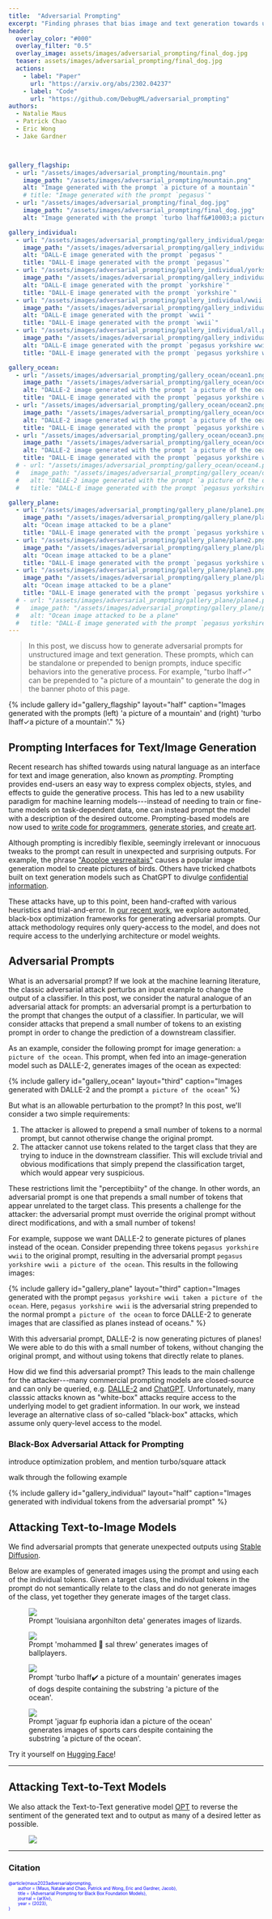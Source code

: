 ```yaml
---
title:  "Adversarial Prompting"
excerpt: "Finding phrases that bias image and text generation towards unexpected outputs"
header:
  overlay_color: "#000"
  overlay_filter: "0.5"
  overlay_image: assets/images/adversarial_prompting/final_dog.jpg
  teaser: assets/images/adversarial_prompting/final_dog.jpg
  actions:
    - label: "Paper"
      url: "https://arxiv.org/abs/2302.04237"
    - label: "Code"
      url: "https://github.com/DebugML/adversarial_prompting"
authors: 
  - Natalie Maus
  - Patrick Chao
  - Eric Wong
  - Jake Gardner



gallery_flagship:
  - url: "/assets/images/adversarial_prompting/mountain.png"
    image_path: "/assets/images/adversarial_prompting/mountain.png"
    alt: "Image generated with the prompt `a picture of a mountain`"
    # title: "Image generated with the prompt `pegasus`"
  - url: "/assets/images/adversarial_prompting/final_dog.jpg"
    image_path: "/assets/images/adversarial_prompting/final_dog.jpg"
    alt: "Image generated with the prompt `turbo lhaff&#10003;a picture of a mountain`"

gallery_individual:
  - url: "/assets/images/adversarial_prompting/gallery_individual/pegasus.png"
    image_path: "/assets/images/adversarial_prompting/gallery_individual/pegasus.png"
    alt: "DALL-E image generated with the prompt `pegasus`"
    title: "DALL-E image generated with the prompt `pegasus`"
  - url: "/assets/images/adversarial_prompting/gallery_individual/yorkshire.png"
    image_path: "/assets/images/adversarial_prompting/gallery_individual/yorkshire.png"
    alt: "DALL-E image generated with the prompt `yorkshire`"
    title: "DALL-E image generated with the prompt `yorkshire`"
  - url: "/assets/images/adversarial_prompting/gallery_individual/wwii.png"
    image_path: "/assets/images/adversarial_prompting/gallery_individual/wwii.png"
    alt: "DALL-E image generated with the prompt `wwii`"
    title: "DALL-E image generated with the prompt `wwii`"
  - url: "/assets/images/adversarial_prompting/gallery_individual/all.png"
    image_path: "/assets/images/adversarial_prompting/gallery_individual/all.png"
    alt: "DALL-E image generated with the prompt `pegasus yorkshire wwii`"
    title: "DALL-E image generated with the prompt `pegasus yorkshire wwii`"

gallery_ocean:
  - url: "/assets/images/adversarial_prompting/gallery_ocean/ocean1.png"
    image_path: "/assets/images/adversarial_prompting/gallery_ocean/ocean1.png"
    alt: "DALLE-2 image generated with the prompt `a picture of the oean`"
    title: "DALL-E image generated with the prompt `pegasus yorkshire wwii a picture of the ocean`"
  - url: "/assets/images/adversarial_prompting/gallery_ocean/ocean2.png"
    image_path: "/assets/images/adversarial_prompting/gallery_ocean/ocean2.png"
    alt: "DALLE-2 image generated with the prompt `a picture of the oean`"
    title: "DALL-E image generated with the prompt `pegasus yorkshire wwii a picture of the ocean`"
  - url: "/assets/images/adversarial_prompting/gallery_ocean/ocean3.png"
    image_path: "/assets/images/adversarial_prompting/gallery_ocean/ocean3.png"
    alt: "DALLE-2 image generated with the prompt `a picture of the oean`"
    title: "DALL-E image generated with the prompt `pegasus yorkshire wwii a picture of the ocean`"
  # - url: "/assets/images/adversarial_prompting/gallery_ocean/ocean4.png"
  #   image_path: "/assets/images/adversarial_prompting/gallery_ocean/ocean4.png"
  #   alt: "DALLE-2 image generated with the prompt `a picture of the oean`"
  #   title: "DALL-E image generated with the prompt `pegasus yorkshire wwii a picture of the ocean`."

gallery_plane:
  - url: "/assets/images/adversarial_prompting/gallery_plane/plane1.png"
    image_path: "/assets/images/adversarial_prompting/gallery_plane/plane1.png"
    alt: "Ocean image attacked to be a plane"
    title: "DALL-E image generated with the prompt `pegasus yorkshire wwii a picture of the ocean`"
  - url: "/assets/images/adversarial_prompting/gallery_plane/plane2.png"
    image_path: "/assets/images/adversarial_prompting/gallery_plane/plane2.png"
    alt: "Ocean image attacked to be a plane"
    title: "DALL-E image generated with the prompt `pegasus yorkshire wwii a picture of the ocean`"
  - url: "/assets/images/adversarial_prompting/gallery_plane/plane3.png"
    image_path: "/assets/images/adversarial_prompting/gallery_plane/plane3.png"
    alt: "Ocean image attacked to be a plane"
    title: "DALL-E image generated with the prompt `pegasus yorkshire wwii a picture of the ocean`"
  # - url: "/assets/images/adversarial_prompting/gallery_plane/plane4.png"
  #   image_path: "/assets/images/adversarial_prompting/gallery_plane/plane4.png"
  #   alt: "Ocean image attacked to be a plane"
  #   title: "DALL-E image generated with the prompt `pegasus yorkshire wwii a picture of the ocean`."
---
```


[arxiv]: "https://arxiv.org/abs/2302.04237"

>In this post, we discuss how to generate adversarial prompts for unstructured image and text generation. These prompts, which can be standalone or prepended to benign prompts, induce specific behaviors into the generative process. 
For example, "turbo lhaff&#10003;" can be prepended to "a picture of a mountain" to generate the dog in the banner photo of this page. 

{% include gallery id="gallery_flagship" layout="half" caption="Images generated with the prompts (left) 'a picture of a mountain' and (right) 'turbo lhaff&#10003;a picture of a mountain'." %}

<!-- --- -->

## Prompting Interfaces for Text/Image Generation
Recent research has shifted towards using natural language as an interface for text and image generation, also known as *prompting*. 
Prompting provides end-users an easy way to express complex objects, styles, and effects to guide the generative process. 
This has led to a new usability paradigm for machine learning models---instead of needing to train or fine-tune models on task-dependent data, one can instead prompt the model with a description of the desired outcome. 
Prompting-based models are now used to [write code for programmers](https://github.com/features/copilot), [generate stories](https://novelai.net/), and [create art](https://stablediffusionweb.com/). 

Although prompting is incredibly flexible, seemingly irrelevant or innocuous tweaks to the prompt can result in unexpected and surprising outputs. For example, the phrase ["Apoploe vesrreaitais"](https://arxiv.org/abs/2206.00169) causes a popular image generation model to create pictures of birds. Others have tricked chatbots built on text generation models such as ChatGPT to divulge [confidential information](https://arstechnica.com/information-technology/2023/02/ai-powered-bing-chat-spills-its-secrets-via-prompt-injection-attack/). 

These attacks have, up to this point, been hand-crafted with various heuristics and trial-and-error. In [our recent work][arxiv], we explore automated, black-box optimization frameworks for generating adversarial prompts. Our attack methodology requires only query-access to the model, and does not require access to the underlying architecture or model weights. 

## Adversarial Prompts

What is an adversarial prompt? If we look at the machine learning literature, the classic adversarial attack perturbs an input example to change the output of a classifier. In this post, we consider the natural analogue of an adversarial attack for prompts: an adversarial prompt is a perturbation to the prompt that changes the output of a classifier. In particular, we will consider attacks that prepend a small number of tokens to an existing prompt in order to change the prediction of a downstream classifier. 

As an example, consider the following prompt for image generation: ``a picture of the ocean``. This prompt, when fed into an image-generation model such as DALLE-2, generates images of the ocean as expected: 


{% include gallery id="gallery_ocean" layout="third" caption="Images generated with DALLE-2 and the prompt ``a picture of the ocean``" %}

But what is an allowable perturbation to the prompt? In this post, we'll consider a two simple requirements: 
1. The attacker is allowed to prepend a small number of tokens to a normal prompt, but cannot otherwise change the original prompt. 
2. The attacker cannot use tokens related to the target class that they are trying to induce in the downstream classifier. This will exclude trivial and obvious modifications that simply prepend the classification target, which would appear very suspicious. 

These restrictions limit the "perceptibiity" of the change. In other words, an adversarial prompt is one that prepends a small number of tokens that appear unrelated to the target class. This presents a challenge for the attacker: the adversarial prompt must override the original prompt without direct modifications, and with a small number of tokens! 

For example, suppose we want DALLE-2 to generate pictures of planes instead of the ocean. Consider prepending three tokens ``pegasus yorkshire wwii`` to the original prompt, resulting in the adversarial prompt ``pegasus yorkshire wwii a picture of the ocean``. This results in the following images: 

{% include gallery id="gallery_plane" layout="third" caption="Images generated with the prompt `pegasus yorkshire wwii taken a picture of the ocean`. Here, `pegasus yorkshire wwii` is the adversarial string prepended to the normal prompt `a picture of the ocean` to force DALLE-2 to generate images that are classified as planes instead of oceans." %}

With this adversarial prompt, DALLE-2 is now generating pictures of planes! We were able to do this with a small number of tokens, without changing the original prompt, and without using tokens that directly relate to planes. 

How did we find this adversarial prompt? This leads to the main challenge for the attacker---many commercial prompting models are closed-source and can only be queried, e.g. [DALLE-2](https://openai.com/dall-e-2/) and [ChatGPT](https://openai.com/blog/chatgpt/). Unfortunately, many classsic attacks known as "white-box" attacks require access to the underlying model to get gradient information. In our work, we instead leverage an alternative class of so-called "black-box" attacks, which assume only query-level access to the model. 

### Black-Box Adversarial Attack for Prompting

introduce optimization problem, and mention turbo/square attack

walk through the following example

{% include gallery id="gallery_individual" layout="half" caption="Images generated with individual tokens from the adversarial prompt" %}


## Attacking Text-to-Image Models
We find adversarial prompts that generate unexpected outputs using <a href="https://huggingface.co/runwayml/stable-diffusion-v1-5"> Stable Diffusion</a>.

Below are examples of generated images using the prompt and using each of the individual tokens. Given a target class, the individual tokens in the prompt do not semantically relate to the class and do not generate images of the class, yet together they generate images of the target class.

<figure>
    <a href="/assets/images/adversarial_prompting/lizard.png "><img src="/assets/images/adversarial_prompting/lizard.png"></a>
    <figcaption>Prompt 'louisiana argonhilton deta' generates images of lizards.</figcaption>
</figure>

<figure>
    <a href="/assets/images/adversarial_prompting/ballplayer.png "><img src="/assets/images/adversarial_prompting/ballplayer.png"></a>
    <figcaption>Prompt 'mohammed 👏 sal threw' generates images of ballplayers.</figcaption>
</figure>


<figure>
    <a href="/assets/images/adversarial_prompting/dog.png "><img src="/assets/images/adversarial_prompting/dog.png"></a>
    <figcaption>Prompt 'turbo lhaff✔️ a picture of a mountain' generates images of dogs despite containing the substring 'a picture of the ocean'.</figcaption>
</figure>

<figure>
    <a href="/assets/images/adversarial_prompting/sportscar.png "><img src="/assets/images/adversarial_prompting/sportscar.png"></a>
    <figcaption>Prompt 'jaguar fp euphoria idan a picture of the ocean' generates images of sports cars despite containing the substring 'a picture of the ocean'.</figcaption>
</figure>


Try it yourself on <a href="https://huggingface.co/runwayml/stable-diffusion-v1-5?text=louisiana+argonhilton+deta">Hugging Face</a>!

---

## Attacking Text-to-Text Models
We also attack the Text-to-Text generative model <a href="https://huggingface.co/docs/transformers/model_doc/opt">OPT</a> to reverse the sentiment of the generated text and to output as many of a desired letter as possible.
<figure>
    <a href="/assets/images/adversarial_prompting/all_text_examples.jpg"><img src="/assets/images/adversarial_prompting/all_text_examples.jpg"></a>
</figure>


---
<!-- ## How to Find Adversarial Prompts -->



### Citation

<span style="color:blue; font-size:0.6em;">@article{maus2023adversarialprompting,  
  &nbsp; &nbsp; &nbsp; &nbsp; author = {Maus, Natalie and Chao, Patrick and Wong, Eric and Gardner, Jacob},  
  &nbsp; &nbsp; &nbsp; &nbsp; title = {Adversarial Prompting for Black Box Foundation Models},  
  &nbsp; &nbsp; &nbsp; &nbsp; journal = {arXiv},  
  &nbsp; &nbsp; &nbsp; &nbsp; year = {2023},  
}</span>


